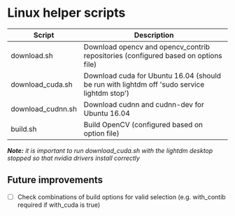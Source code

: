 # Linux helper scripts

| Script            | Description                                                                                 |
|-------------------|---------------------------------------------------------------------------------------------|
| download.sh       | Download opencv and opencv_contrib repositories (configured based on options file)          |
| download_cuda.sh  | Download cuda for Ubuntu 16.04 (should be run with lightdm off 'sudo service lightdm stop') |
| download_cudnn.sh | Download cudnn and cudnn-dev for Ubuntu 16.04                                               |
| build.sh          | Build OpenCV (configured based on option file)                                              |

***Note:** it is important to run download_cuda.sh with the lightdm desktop stopped so that nvidia drivers install correctly*

## Future improvements
 - [ ] Check combinations of build options for valid selection (e.g. with_contib required if with_cuda is true)